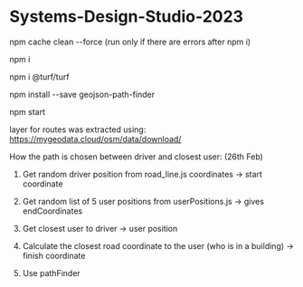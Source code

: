 # Systems-Design-Studio-2023

npm cache clean --force  (run only if there are errors after npm i)

npm i

npm i @turf/turf

npm install --save geojson-path-finder

npm start


layer for routes was extracted using:
https://mygeodata.cloud/osm/data/download/

How the path is chosen between driver and closest user: (26th Feb)

1. Get random driver position from road_line.js coordinates ->  start coordinate

2. Get random list of 5 user positions from userPositions.js -> gives endCoordinates
3. Get closest user to driver -> user position
4. Calculate the closest road coordinate to the user (who is in a building) -> finish coordinate

5. Use pathFinder